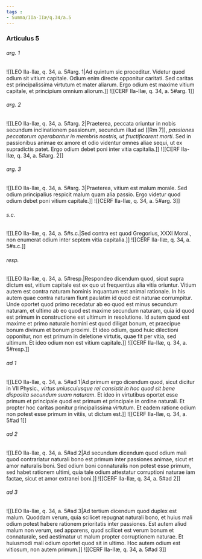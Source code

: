 ```yaml
---
tags : 
- Summa/IIa-IIæ/q.34/a.5
---
```


### Articulus 5

###### arg. 1
![[LEO IIa-IIæ, q. 34, a. 5#arg. 1|Ad quintum sic proceditur. Videtur quod odium sit vitium capitale. Odium enim directe opponitur caritati. Sed caritas est principalissima virtutum et mater aliarum. Ergo odium est maxime vitium capitale, et principium omnium aliorum.]]
![[CERF IIa-IIæ, q. 34, a. 5#arg. 1]]

###### arg. 2
![[LEO IIa-IIæ, q. 34, a. 5#arg. 2|Praeterea, peccata oriuntur in nobis secundum inclinationem passionum, secundum illud ad [[Rm 7]], *passiones peccatorum operabantur in membris nostris, ut fructificarent morti*. Sed in passionibus animae ex amore et odio videntur omnes aliae sequi, ut ex supradictis patet. Ergo odium debet poni inter vitia capitalia.]]
![[CERF IIa-IIæ, q. 34, a. 5#arg. 2]]

###### arg. 3
![[LEO IIa-IIæ, q. 34, a. 5#arg. 3|Praeterea, vitium est malum morale. Sed odium principalius respicit malum quam alia passio. Ergo videtur quod odium debet poni vitium capitale.]]
![[CERF IIa-IIæ, q. 34, a. 5#arg. 3]]

###### s.c.
![[LEO IIa-IIæ, q. 34, a. 5#s.c.|Sed contra est quod Gregorius, XXXI Moral., non enumerat odium inter septem vitia capitalia.]]
![[CERF IIa-IIæ, q. 34, a. 5#s.c.]]

###### resp.
![[LEO IIa-IIæ, q. 34, a. 5#resp.|Respondeo dicendum quod, sicut supra dictum est, vitium capitale est ex quo ut frequentius alia vitia oriuntur. Vitium autem est contra naturam hominis inquantum est animal rationale. In his autem quae contra naturam fiunt paulatim id quod est naturae corrumpitur. Unde oportet quod primo recedatur ab eo quod est minus secundum naturam, et ultimo ab eo quod est maxime secundum naturam, quia id quod est primum in constructione est ultimum in resolutione. Id autem quod est maxime et primo naturale homini est quod diligat bonum, et praecipue bonum divinum et bonum proximi. Et ideo odium, quod huic dilectioni opponitur, non est primum in deletione virtutis, quae fit per vitia, sed ultimum. Et ideo odium non est vitium capitale.]]
![[CERF IIa-IIæ, q. 34, a. 5#resp.]]

###### ad 1
![[LEO IIa-IIæ, q. 34, a. 5#ad 1|Ad primum ergo dicendum quod, sicut dicitur in VII Physic., *virtus uniuscuiusque rei consistit in hoc quod sit bene disposita secundum suam naturam*. Et ideo in virtutibus oportet esse primum et principale quod est primum et principale in ordine naturali. Et propter hoc caritas ponitur principalissima virtutum. Et eadem ratione odium non potest esse primum in vitiis, ut dictum est.]]
![[CERF IIa-IIæ, q. 34, a. 5#ad 1]]

###### ad 2
![[LEO IIa-IIæ, q. 34, a. 5#ad 2|Ad secundum dicendum quod odium mali quod contrariatur naturali bono est primum inter passiones animae, sicut et amor naturalis boni. Sed odium boni connaturalis non potest esse primum, sed habet rationem ultimi, quia tale odium attestatur corruptioni naturae iam factae, sicut et amor extranei boni.]]
![[CERF IIa-IIæ, q. 34, a. 5#ad 2]]

###### ad 3
![[LEO IIa-IIæ, q. 34, a. 5#ad 3|Ad tertium dicendum quod duplex est malum. Quoddam verum, quia scilicet repugnat naturali bono, et huius mali odium potest habere rationem prioritatis inter passiones. Est autem aliud malum non verum, sed apparens, quod scilicet est verum bonum et connaturale, sed aestimatur ut malum propter corruptionem naturae. Et huiusmodi mali odium oportet quod sit in ultimo. Hoc autem odium est vitiosum, non autem primum.]]
![[CERF IIa-IIæ, q. 34, a. 5#ad 3]]

